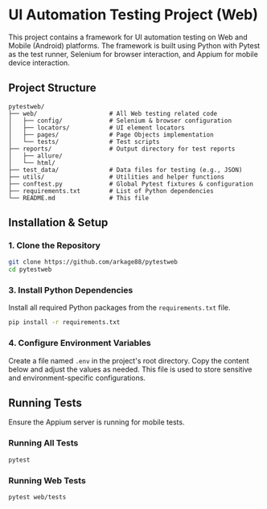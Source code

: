 # UI Automation Testing Project (Web)

This project contains a framework for UI automation testing on Web and Mobile (Android) platforms. The framework is built using Python with Pytest as the test runner, Selenium for browser interaction, and Appium for mobile device interaction.

## Project Structure
```
pytestweb/
├── web/                    # All Web testing related code
│   ├── config/             # Selenium & browser configuration
│   ├── locators/           # UI element locators
│   ├── pages/              # Page Objects implementation
│   └── tests/              # Test scripts
├── reports/                # Output directory for test reports
│   ├── allure/
│   └── html/
├── test_data/              # Data files for testing (e.g., JSON)
├── utils/                  # Utilities and helper functions
├── conftest.py             # Global Pytest fixtures & configuration
├── requirements.txt        # List of Python dependencies
└── README.md               # This file
```

## Installation & Setup

### 1. Clone the Repository
```bash
git clone https://github.com/arkage88/pytestweb
cd pytestweb
```

### 3. Install Python Dependencies
Install all required Python packages from the `requirements.txt` file.
```bash
pip install -r requirements.txt
```

### 4. Configure Environment Variables
Create a file named `.env` in the project's root directory. Copy the content below and adjust the values as needed. This file is used to store sensitive and environment-specific configurations.


## Running Tests
Ensure the Appium server is running for mobile tests.

### Running All Tests
```bash
pytest
```

### Running Web Tests
```bash
pytest web/tests
```


